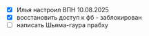- [x] Илья настроил ВПН 10.08.2025
- [x] восстановить доступ к фб - заблокирован
- [ ] написать Шьяма-гаура прабху